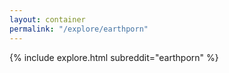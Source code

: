 ```yaml
---
layout: container
permalink: "/explore/earthporn"
---
```


<link rel="stylesheet" type="text/css" href="/static/css/explore.css">
{% include explore.html subreddit="earthporn" %}
